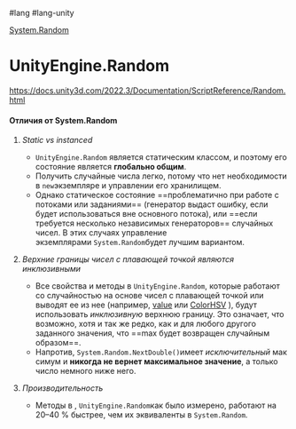 #lang #lang-unity

[System.Random](1.%20Languages/C-sharp/0.%20Введение/_Библиотеки/Random.md)

# UnityEngine.Random

https://docs.unity3d.com/2022.3/Documentation/ScriptReference/Random.html

#### **Отличия от System.Random**  
  
1. _Static vs instanced_  
	- `UnityEngine.Random` является статическим классом, и поэтому его состояние является **глобально общим**. 
	- Получить случайные числа легко, потому что нет необходимости в `new`экземпляре и управлении его хранилищем. 
	- Однако статическое состояние ==проблематично при работе с потоками или заданиями== (генератор выдаст ошибку, если будет использоваться вне основного потока), или ==если требуется несколько независимых генераторов== случайных чисел. В этих случаях управление экземплярами `System.Random`будет лучшим вариантом.  
  
2. _Верхние границы чисел с плавающей точкой являются инклюзивными_  
	- Все свойства и методы в `UnityEngine.Random`, которые работают со случайностью на основе чисел с плавающей точкой или выводят ее из нее (например, [value](https://docs.unity3d.com/2022.3/Documentation/ScriptReference/Random-value.html) или [ColorHSV](https://docs.unity3d.com/2022.3/Documentation/ScriptReference/Random.ColorHSV.html) ), будут использовать _инклюзивную_ верхнюю границу. Это означает, что возможно, хотя и так же редко, как и для любого другого заданного значения, что ==max будет возвращен случайным образом==.
	- Напротив, `System.Random.NextDouble()`имеет _исключительный_ максимум и **никогда не вернет максимальное значение**, а только число немного ниже него.  
  
3. _Производительность_  
	- Методы в , `UnityEngine.Random`как было измерено, работают на 20–40 % быстрее, чем их эквиваленты в `System.Random`.  
  